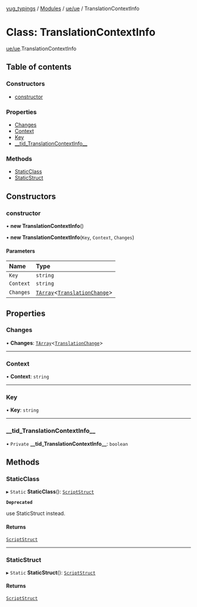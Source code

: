 [yug_typings](../README.md) / [Modules](../modules.md) / [ue/ue](../modules/ue_ue.md) / TranslationContextInfo

# Class: TranslationContextInfo

[ue/ue](../modules/ue_ue.md).TranslationContextInfo

## Table of contents

### Constructors

- [constructor](ue_ue.TranslationContextInfo.md#constructor)

### Properties

- [Changes](ue_ue.TranslationContextInfo.md#changes)
- [Context](ue_ue.TranslationContextInfo.md#context)
- [Key](ue_ue.TranslationContextInfo.md#key)
- [\_\_tid\_TranslationContextInfo\_\_](ue_ue.TranslationContextInfo.md#__tid_translationcontextinfo__)

### Methods

- [StaticClass](ue_ue.TranslationContextInfo.md#staticclass)
- [StaticStruct](ue_ue.TranslationContextInfo.md#staticstruct)

## Constructors

### constructor

• **new TranslationContextInfo**()

• **new TranslationContextInfo**(`Key`, `Context`, `Changes`)

#### Parameters

| Name | Type |
| :------ | :------ |
| `Key` | `string` |
| `Context` | `string` |
| `Changes` | [`TArray`](../interfaces/ue_puerts.TArray.md)<[`TranslationChange`](ue_ue.TranslationChange.md)\> |

## Properties

### Changes

• **Changes**: [`TArray`](../interfaces/ue_puerts.TArray.md)<[`TranslationChange`](ue_ue.TranslationChange.md)\>

___

### Context

• **Context**: `string`

___

### Key

• **Key**: `string`

___

### \_\_tid\_TranslationContextInfo\_\_

• `Private` **\_\_tid\_TranslationContextInfo\_\_**: `boolean`

## Methods

### StaticClass

▸ `Static` **StaticClass**(): [`ScriptStruct`](ue_ue.ScriptStruct.md)

**`Deprecated`**

use StaticStruct instead.

#### Returns

[`ScriptStruct`](ue_ue.ScriptStruct.md)

___

### StaticStruct

▸ `Static` **StaticStruct**(): [`ScriptStruct`](ue_ue.ScriptStruct.md)

#### Returns

[`ScriptStruct`](ue_ue.ScriptStruct.md)
